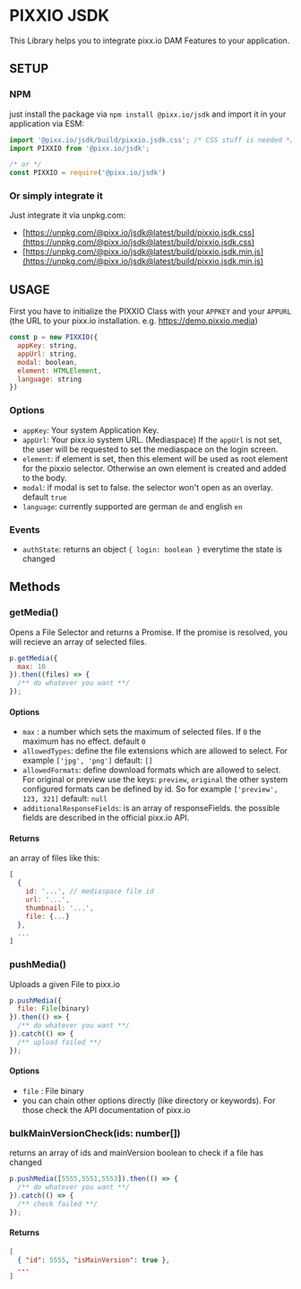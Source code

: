 # PIXXIO JSDK

This Library helps you to integrate pixx.io DAM Features to your application.

## SETUP

### NPM

just install the package via `npm install @pixx.io/jsdk` and import it in your application via ESM:
```javascript
import '@pixx.io/jsdk/build/pixxio.jsdk.css'; /* CSS stuff is needed */
import PIXXIO from '@pixx.io/jsdk';

/* or */
const PIXXIO = require('@pixx.io/jsdk')
```

### Or simply integrate it

Just integrate it via unpkg.com:
- [https://unpkg.com/@pixx.io/jsdk@latest/build/pixxio.jsdk.css](https://unpkg.com/@pixx.io/jsdk@latest/build/pixxio.jsdk.css)
- [https://unpkg.com/@pixx.io/jsdk@latest/build/pixxio.jsdk.min.js](https://unpkg.com/@pixx.io/jsdk@latest/build/pixxio.jsdk.min.js)


## USAGE

First you have to initialize the PIXXIO Class with your `APPKEY` and your `APPURL` (the URL to your pixx.io installation. e.g. https://demo.pixxio.media)

```javascript
const p = new PIXXIO({
  appKey: string,
  appUrl: string,
  modal: boolean,
  element: HTMLElement,
  language: string
})
```
### Options

- `appKey`: Your system Application Key.
- `appUrl`: Your pixx.io system URL. (Mediaspace) If the `appUrl` is not set, the user will be requested to set the mediaspace on the login screen.
- `element`: if element is set, then this element will be used as root element for the pixxio selector. Otherwise an own element is created and added to the body. 
- `modal`: if modal is set to false. the selector won't open as an overlay. default `true`
- `language`: currently supported are german `de` and english `en`

### Events

- `authState`: returns an object `{ login: boolean }` everytime the state is changed

## Methods

### getMedia()

Opens a File Selector and returns a Promise. If the promise is resolved, you will recieve an array of selected files.

```javascript
p.getMedia({
  max: 10
}).then((files) => {
  /** do whatever you want **/
});
```

#### Options

- `max` : a number which sets the maximum of selected files. If `0` the maximum has no effect. default `0` 
- `allowedTypes`: define the file extensions which are allowed to select. For example `['jpg', 'png']` default: `[]`
- `allowedFormats`: define download formats which are allowed to select. For original or preview use the keys: `preview`, `original` the other system configured formats can be defined by id. So for example `['preview', 123, 321]` default: `null`
- `additionalResponseFields`: is an array of responseFields. the possible fields are described in the official pixx.io API.

#### Returns

an array of files like this:

```javascript 
[
  {
    id: '...', // mediaspace file id
    url: '...',
    thumbnail: '...',
    file: {...}
  }, 
  ...
]
```


### pushMedia()

Uploads a given File to pixx.io

```javascript
p.pushMedia({
  file: File(binary)
}).then(() => {
  /** do whatever you want **/
}).catch(() => {
  /** upload failed **/
});
```

#### Options

- `file` : File binary
- you can chain other options directly (like directory or keywords). For those check the API documentation of pixx.io


### bulkMainVersionCheck(ids: number[])

returns an array of ids and mainVersion boolean to check if a file has changed 

```javascript
p.pushMedia([5555,5551,5553]).then(() => {
  /** do whatever you want **/
}).catch(() => {
  /** check failed **/
});
```

#### Returns

```json
[
  { "id": 5555, "isMainVersion": true },
  ...
]
```

